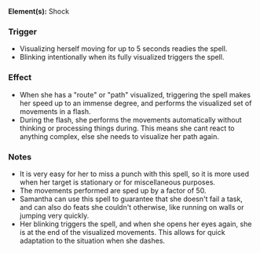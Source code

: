 **Element(s):** Shock
### Trigger
- Visualizing herself moving for up to 5 seconds readies the spell.
- Blinking intentionally when its fully visualized triggers the spell.
### Effect
- When she has a "route" or "path" visualized, triggering the spell makes her speed up to an immense degree, and performs the visualized set of movements in a flash.
- During the flash, she performs the movements automatically without thinking or processing things during. This means she cant react to anything complex, else she needs to visualize her path again.

### Notes
- It is very easy for her to miss a punch with this spell, so it is more used when her target is stationary or for miscellaneous purposes.
- The movements performed are sped up by a factor of 50.
- Samantha can use this spell to guarantee that she doesn't fail a task, and can also do feats she couldn't otherwise, like running on walls or jumping very quickly.
- Her blinking triggers the spell, and when she opens her eyes again, she is at the end of the visualized movements. This allows for quick adaptation to the situation when she dashes.